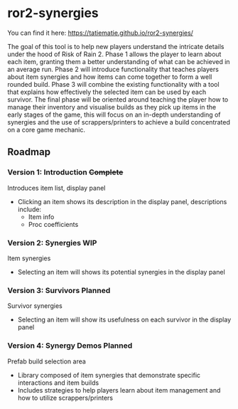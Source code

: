 # ror2-synergies
You can find it here: https://tatiematie.github.io/ror2-synergies/

The goal of this tool is to help new players understand the intricate details under the hood of Risk of Rain 2. Phase 1 allows the player to learn about each item, granting them a better understanding of what can be achieved in an average run. Phase 2 will introduce functionality that teaches players about item synergies and how items can come together to form a well rounded build. Phase 3 will combine the existing functionality with a tool that explains how effectively the selected item can be used by each survivor. The final phase will be oriented around teaching the player how to manage their inventory and visualise builds as they pick up items in the early stages of the game, this will focus on an in-depth understanding of synergies and the use of scrappers/printers to achieve a build concentrated on a core game mechanic.

## Roadmap
### Version 1: Introduction **~~Complete~~**
Introduces item list, display panel
- Clicking an item shows its description in the display panel, descriptions include:
    - Item info
    - Proc coefficients

### Version 2: Synergies **WIP**
Item synergies
- Selecting an item will shows its potential synergies in the display panel

### Version 3: Survivors **Planned**
Survivor synergies 
- Selecting an item will show its usefulness on each survivor in the display panel

### Version 4: Synergy Demos **Planned**
Prefab build selection area
- Library composed of item synergies that demonstrate specific interactions and item builds
- Includes strategies to help players learn about item management and how to utilize scrappers/printers